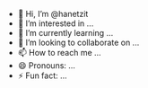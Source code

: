 - 👋 Hi, I’m @hanetzit
- 👀 I’m interested in ...
- 🌱 I’m currently learning ...
- 💞️ I’m looking to collaborate on ...
- 📫 How to reach me ...
- 😄 Pronouns: ...
- ⚡ Fun fact: ...

<!---
hanetzit/hanetzit is a ✨ special ✨ repository because its `README.md` (this file) appears on your GitHub profile.
You can click the Preview link to take a look at your changes.
--->
